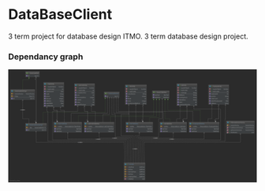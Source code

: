 # DataBaseClient
3 term project for database design
ITMO. 3 term database design project. 
### Dependancy graph
![dependancy graph](https://github.com/a-koshmarov/DataBaseClient/blob/hibernate/img/Top-Level%20Package.png)
